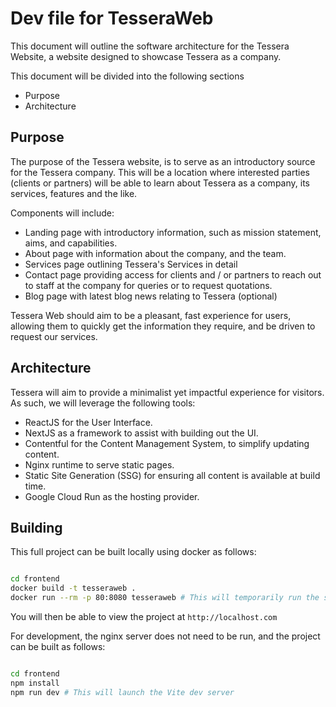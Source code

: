 # Dev file for TesseraWeb

This document will outline the software architecture for the Tessera Website, a website designed to showcase Tessera as a company.

This document will be divided into the following sections

- Purpose
- Architecture

## Purpose

The purpose of the Tessera website, is to serve as an introductory source for the Tessera company. This will be a location where interested parties (clients or partners) will be able to learn about Tessera as a company, its services, features and the like.

Components will include:

- Landing page with introductory information, such as mission statement, aims, and capabilities.
- About page with information about the company, and the team.
- Services page outlining Tessera's Services in detail
- Contact page providing access for clients and / or partners to reach out to staff at the company for queries or to request quotations.
- Blog page with latest blog news relating to Tessera (optional)

Tessera Web should aim to be a pleasant, fast experience for users, allowing them to quickly get the information they require, and be driven to request our services.

## Architecture

Tessera will aim to provide a minimalist yet impactful experience for visitors. As such, we will leverage the following tools:

- ReactJS for the User Interface.
- NextJS as a framework to assist with building out the UI.
- Contentful for the Content Management System, to simplify updating content.
- Nginx runtime to serve static pages.
- Static Site Generation (SSG) for ensuring all content is available at build time.
- Google Cloud Run as the hosting provider.

## Building

This full project can be built locally using docker as follows:

```sh

cd frontend
docker build -t tesseraweb .
docker run --rm -p 80:8080 tesseraweb # This will temporarily run the server
```

You will then be able to view the project at `http://localhost.com`

For development, the nginx server does not need to be run, and the project can be built as follows:

```sh

cd frontend
npm install
npm run dev # This will launch the Vite dev server
```


